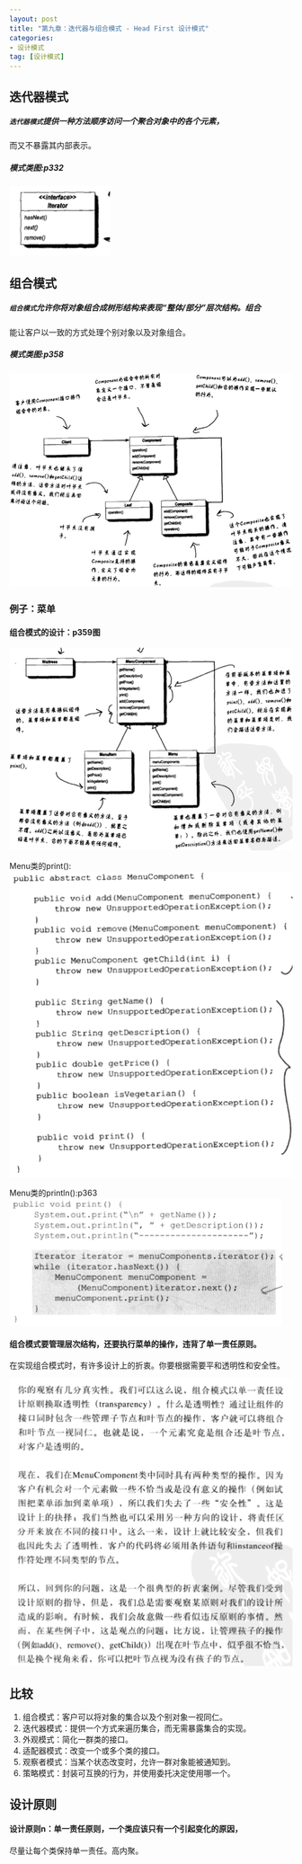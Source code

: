 ```yaml
---
layout: post
title: "第九章：迭代器与组合模式 - Head First 设计模式"
categories:
- 设计模式
tag: [设计模式]
---
```


## 迭代器模式

##### `迭代器模式`提供一种方法顺序访问一个聚合对象中的各个元素，
而又不暴露其内部表示。

##### 模式类图:p332

![p332图](/images/design-pattern/p332.png)

## 组合模式

##### `组合模式`允许你将对象组合成树形结构来表现“整体/部分”层次结构。组合
能让客户以一致的方式处理个别对象以及对象组合。

##### 模式类图:p358

![p358图](/images/design-pattern/p358.png)

### 例子：菜单

#### 组合模式的设计：p359图

![p359图](/images/design-pattern/p359.png)

Menu类的print():
![p360图](/images/design-pattern/p360.png)

Menu类的println():p363
![p363图](/images/design-pattern/p363.png)

#### 组合模式要管理层次结构，还要执行菜单的操作，违背了单一责任原则。

在实现组合模式时，有许多设计上的折衷。你要根据需要平和透明性和安全性。

![p367图](/images/design-pattern/p367.png)

## 比较

1. 组合模式：客户可以将对象的集合以及个别对象一视同仁。
2. 迭代器模式：提供一个方式来遍历集合，而无需暴露集合的实现。
3. 外观模式：简化一群类的接口。
4. 适配器模式：改变一个或多个类的接口。
5. 观察者模式：当某个状态改变时，允许一群对象能被通知到。
6. 策略模式：封装可互换的行为，并使用委托决定使用哪一个。


## 设计原则

#### 设计原则n：单一责任原则，一个类应该只有一个引起变化的原因，
尽量让每个类保持单一责任。高内聚。




